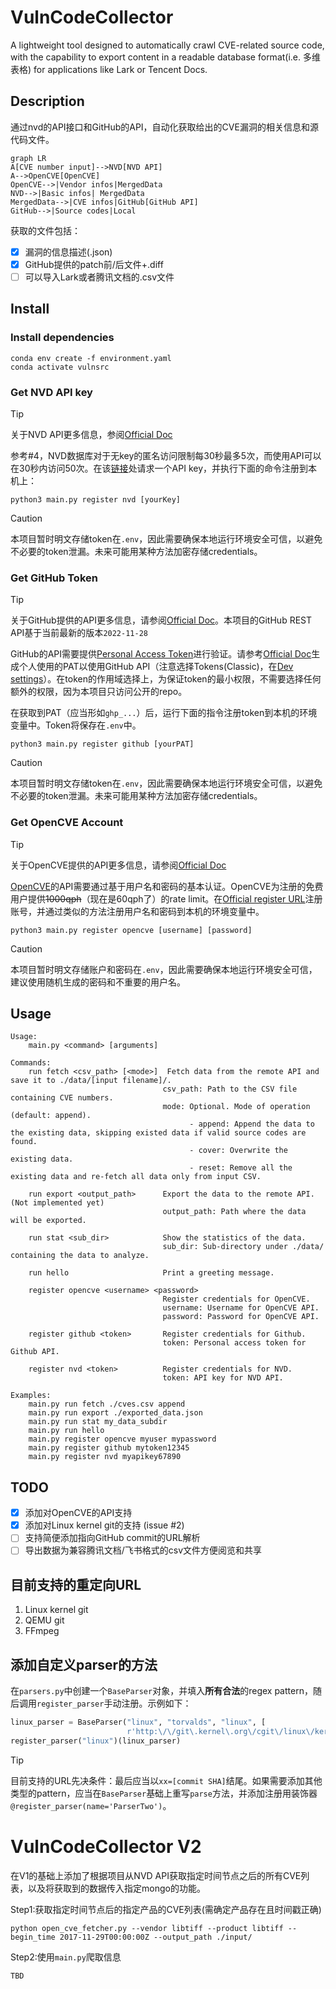 # VulnCodeCollector

A lightweight tool designed to automatically crawl CVE-related source code, with the capability to export content in a readable database format(i.e. 多维表格) for applications like Lark or Tencent Docs.

## Description

通过nvd的API接口和GitHub的API，自动化获取给出的CVE漏洞的相关信息和源代码文件。

```mermaid
graph LR
A[CVE number input]-->NVD[NVD API]
A-->OpenCVE[OpenCVE]
OpenCVE-->|Vendor infos|MergedData
NVD-->|Basic infos| MergedData
MergedData-->|CVE infos|GitHub[GitHub API]
GitHub-->|Source codes|Local
```

获取的文件包括：

- [x] 漏洞的信息描述(.json)
- [x] GitHub提供的patch前/后文件+.diff
- [ ] 可以导入Lark或者腾讯文档的.csv文件

## Install

### Install dependencies

```shell
conda env create -f environment.yaml
conda activate vulnsrc
```

### Get NVD API key

>[!tip]
> 关于NVD API更多信息，参阅[Official Doc](https://nvd.nist.gov/developers/start-here)

参考#4，NVD数据库对于无key的匿名访问限制每30秒最多5次，而使用API可以在30秒内访问50次。在该[链接](https://nvd.nist.gov/developers/request-an-api-key)处请求一个API key，并执行下面的命令注册到本机上：

```shell
python3 main.py register nvd [yourKey]
```

> [!caution]
> 本项目暂时明文存储token在`.env`，因此需要确保本地运行环境安全可信，以避免不必要的token泄漏。未来可能用某种方法加密存储credentials。
>

### Get GitHub Token

> [!tip]
> 关于GitHub提供的API更多信息，请参阅[Official Doc](https://docs.github.com/zh/rest?apiVersion=2022-11-28)。本项目的GitHub REST API基于当前最新的版本`2022-11-28`

GitHub的API需要提供[Personal Access Token](https://docs.github.com/zh/rest/authentication/authenticating-to-the-rest-api?apiVersion=2022-11-28)进行验证。请参考[Official Doc](https://docs.github.com/zh/authentication/keeping-your-account-and-data-secure/managing-your-personal-access-tokens#创建-personal-access-token-classic)生成个人使用的PAT以使用GitHub API（注意选择Tokens(Classic)，在[Dev settings](https://github.com/settings/tokens)）。在token的作用域选择上，为保证token的最小权限，不需要选择任何额外的权限，因为本项目只访问公开的repo。

在获取到PAT（应当形如`ghp_...`）后，运行下面的指令注册token到本机的环境变量中。Token将保存在`.env`中。

```shell
python3 main.py register github [yourPAT]
```

> [!caution]
> 本项目暂时明文存储token在`.env`，因此需要确保本地运行环境安全可信，以避免不必要的token泄漏。未来可能用某种方法加密存储credentials。

### Get OpenCVE Account

> [!tip]
> 关于OpenCVE提供的API更多信息，请参阅[Official Doc](https://docs.opencve.io/api/)

[OpenCVE](https://www.opencve.io/)的API需要通过基于用户名和密码的基本认证。OpenCVE为注册的免费用户提供~~1000qph~~（现在是60qph了）的rate limit。在[Official register URL](https://app.opencve.io/signup/)注册账号，并通过类似的方法注册用户名和密码到本机的环境变量中。

```shell
python3 main.py register opencve [username] [password]
```

> [!caution]
> 本项目暂时明文存储账户和密码在`.env`，因此需要确保本地运行环境安全可信，建议使用随机生成的密码和不重要的用户名。

## Usage

```shell
Usage:
    main.py <command> [arguments]

Commands:
    run fetch <csv_path> [<mode>]  Fetch data from the remote API and save it to ./data/[input filename]/.
                                  csv_path: Path to the CSV file containing CVE numbers.
                                  mode: Optional. Mode of operation (default: append).
                                        - append: Append the data to the existing data, skipping existed data if valid source codes are found.
                                        - cover: Overwrite the existing data.
                                        - reset: Remove all the existing data and re-fetch all data only from input CSV.

    run export <output_path>      Export the data to the remote API. (Not implemented yet)
                                  output_path: Path where the data will be exported.

    run stat <sub_dir>            Show the statistics of the data.
                                  sub_dir: Sub-directory under ./data/ containing the data to analyze.

    run hello                     Print a greeting message.

    register opencve <username> <password>
                                  Register credentials for OpenCVE.
                                  username: Username for OpenCVE API.
                                  password: Password for OpenCVE API.

    register github <token>       Register credentials for Github.
                                  token: Personal access token for Github API.

    register nvd <token>          Register credentials for NVD.
                                  token: API key for NVD API.

Examples:
    main.py run fetch ./cves.csv append
    main.py run export ./exported_data.json
    main.py run stat my_data_subdir
    main.py run hello
    main.py register opencve myuser mypassword
    main.py register github mytoken12345
    main.py register nvd myapikey67890
```

## TODO

- [x] 添加对OpenCVE的API支持
- [x] 添加对Linux kernel git的支持 (issue #2)
- [ ] 支持简便添加指向GitHub commit的URL解析
- [ ] 导出数据为兼容腾讯文档/飞书格式的csv文件方便阅览和共享

## 目前支持的重定向URL

1. Linux kernel git
2. QEMU git
3. FFmpeg

## 添加自定义parser的方法

在`parsers.py`中创建一个`BaseParser`对象，并填入**所有合法**的regex pattern，随后调用`register_parser`手动注册。示例如下：

```python
linux_parser = BaseParser("linux", "torvalds", "linux", [
                          r'http:\/\/git\.kernel\.org\/cgit\/linux\/kernel\/git\/torvalds\/linux\.git\/commit\/\?id=[0-9a-f]{40}', r'http:\/\/git\.kernel\.org\/\?p=linux\/kernel\/git\/torvalds\/linux-2\.6\.git;a=commit;h=[0-9a-f]{40}'])
register_parser("linux")(linux_parser)
```

> [!tip]
> 目前支持的URL先决条件：最后应当以`xx=[commit SHA]`结尾。如果需要添加其他类型的pattern，应当在`BaseParser`基础上重写`parse`方法，并添加注册用装饰器`@register_parser(name='ParserTwo')`。

# VulnCodeCollector V2
在V1的基础上添加了根据项目从NVD API获取指定时间节点之后的所有CVE列表，以及将获取到的数据传入指定mongo的功能。

Step1:获取指定时间节点后的指定产品的CVE列表(需确定产品存在且时间戳正确)

```shell
python open_cve_fetcher.py --vendor libtiff --product libtiff --begin_time 2017-11-29T00:00:00Z --output_path ./input/
```

Step2:使用`main.py`爬取信息
```shell
TBD
```
